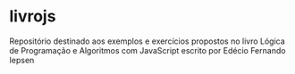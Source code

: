 # livrojs
Repositório destinado aos exemplos e exercícios propostos no livro Lógica de Programação e Algoritmos com JavaScript escrito por Edécio Fernando Iepsen
